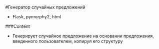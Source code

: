 #Генератор случайных предложений

* Flask, pymorphy2, html

###Content
* Генерирует случайное предложение на основании предложения, введенного пользователем, копируя его структуру

